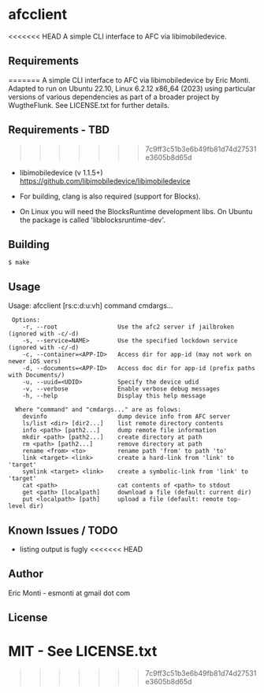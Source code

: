 afcclient
=========

<<<<<<< HEAD
A simple CLI interface to AFC via libimobiledevice.


## Requirements
=======
A simple CLI interface to AFC via libimobiledevice by Eric Monti.
Adapted to run on Ubuntu 22.10, Linux 6.2.12 x86_64 (2023) using particular versions of various dependencies as part of a broader project by WugtheFlunk. See LICENSE.txt for further details.


## Requirements - TBD
>>>>>>> 7c9ff3c51b3e6b49fb81d74d27531e3605b8d65d

- libimobiledevice (v 1.1.5+)
  https://github.com/libimobiledevice/libimobiledevice

- For building, clang is also required (support for Blocks).

- On Linux you will need the BlocksRuntime development libs. On Ubuntu the package is called 'libblocksruntime-dev'.

## Building

    $ make

## Usage
Usage: afcclient [rs:c:d:u:vh] command cmdargs...

     Options:
        -r, --root                 Use the afc2 server if jailbroken (ignored with -c/-d)
        -s, --service=NAME>        Use the specified lockdown service (ignored with -c/-d)
        -c, --container=<APP-ID>   Access dir for app-id (may not work on newer iOS vers)
        -d, --documents=<APP-ID>   Access doc dir for app-id (prefix paths with Documents/)
        -u, --uuid=<UDID>          Specify the device udid
        -v, --verbose              Enable verbose debug messages
        -h, --help                 Display this help message

      Where "command" and "cmdargs..." are as folows:
        devinfo                    dump device info from AFC server
        ls/list <dir> [dir2...]    list remote directory contents
        info <path> [path2...]     dump remote file information
        mkdir <path> [path2...]    create directory at path
        rm <path> [path2...]       remove directory at path
        rename <from> <to>         rename path 'from' to path 'to'
        link <target> <link>       create a hard-link from 'link' to 'target'
        symlink <target> <link>    create a symbolic-link from 'link' to 'target'
        cat <path>                 cat contents of <path> to stdout
        get <path> [localpath]     download a file (default: current dir)
        put <localpath> [path]     upload a file (default: remote top-level dir)

## Known Issues / TODO

- listing output is fugly
<<<<<<< HEAD

## Author

Eric Monti - esmonti at gmail dot com


## License

MIT - See LICENSE.txt
=======
>>>>>>> 7c9ff3c51b3e6b49fb81d74d27531e3605b8d65d
